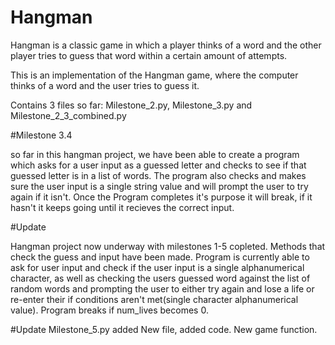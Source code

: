 # Hangman
Hangman is a classic game in which a player thinks of a word and the other player tries to guess that word within a certain amount of attempts.

This is an implementation of the Hangman game, where the computer thinks of a word and the user tries to guess it. 

Contains 3 files so far: Milestone_2.py, Milestone_3.py and Milestone_2_3_combined.py

#Milestone 3.4

so far in this hangman project, we have been able to create a program which asks for a user input as a guessed letter and checks to see if that guessed letter is in a list of words. The program also checks and makes sure the user input is a single string value and will prompt the user to try again if it isn't. Once the Program completes it's purpose it will break, if it hasn't it keeps going until it recieves the correct input.

#Update 

Hangman project now underway with milestones 1-5 copleted.
 Methods that check the guess and input have been made. Program is currently able to ask for user input and check if the user input is a single alphanumerical character, as well as checking the users guessed word against the list of random words and prompting the user to either try again and lose a life or re-enter their if conditions aren't met(single character alphanumerical value).
Program breaks if num_lives becomes 0.



#Update Milestone_5.py added
New file, added code. New game function.


